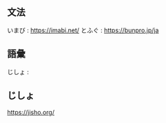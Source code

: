 ## 文法
いまび : https://imabi.net/
とふぐ : https://bunpro.jp/ja

## 語彙
じしょ : 

## じしょ
https://jisho.org/

